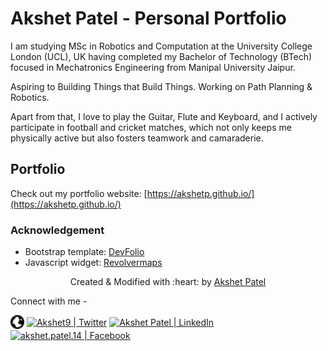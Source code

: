 # Akshet Patel - Personal Portfolio

I am studying MSc in Robotics and Computation at the University College London (UCL), UK having completed my Bachelor of Technology (BTech) focused in Mechatronics Engineering from Manipal University Jaipur.

Aspiring to Building Things that Build Things. Working on Path Planning & Robotics.

Apart from that, I love to play the Guitar, Flute and Keyboard, and I actively participate in football and cricket matches, which not only keeps me physically active but also fosters teamwork and camaraderie.

## Portfolio

Check out my portfolio website: [https://akshetp.github.io/](https://akshetp.github.io/)

### Acknowledgement
- Bootstrap template: [DevFolio](https://bootstrapmade.com/devfolio-bootstrap-portfolio-html-template/)
- Javascript widget: [Revolvermaps](https://www.revolvermaps.com/)

<p align='center'>Created & Modified with :heart: by <a href="https://www.linkedin.com/in/akshetpatel/">Akshet Patel</a></p>


Connect with me - 

[<img align="center" alt="akshetp.github.io" width="22px" src="https://raw.githubusercontent.com/iconic/open-iconic/master/svg/globe.svg" />][website]
[<img align="center" alt="Akshet9 | Twitter" width="22px" src="https://cdn.jsdelivr.net/npm/simple-icons@v3/icons/twitter.svg" />][twitter]
[<img align="center" alt="Akshet Patel | LinkedIn" width="22px" src="https://cdn.jsdelivr.net/npm/simple-icons@v3/icons/linkedin.svg" />][linkedin]
[<img align="center" alt="akshet.patel.14 | Facebook" width="22px" src="https://cdn.jsdelivr.net/npm/simple-icons@v3/icons/facebook.svg" />][facebook]

[website]: https://akshetp.github.io/
[twitter]: https://twitter.com/Akshet9
[linkedin]: https://linkedin.com/in/akshetpatel
[facebook]: https://www.facebook.com/akshet.patel.14/
